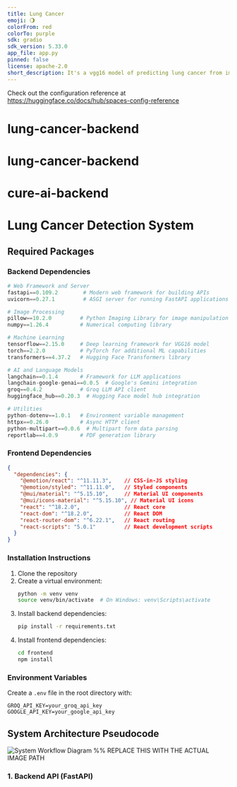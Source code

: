 ```yaml
---
title: Lung Cancer
emoji: 🌖
colorFrom: red
colorTo: purple
sdk: gradio
sdk_version: 5.33.0
app_file: app.py
pinned: false
license: apache-2.0
short_description: It's a vgg16 model of predicting lung cancer from images
---
```


Check out the configuration reference at https://huggingface.co/docs/hub/spaces-config-reference
# lung-cancer-backend
# lung-cancer-backend
# cure-ai-backend

# Lung Cancer Detection System

## Required Packages

### Backend Dependencies
```python
# Web Framework and Server
fastapi==0.109.2        # Modern web framework for building APIs
uvicorn==0.27.1         # ASGI server for running FastAPI applications

# Image Processing
pillow==10.2.0         # Python Imaging Library for image manipulation
numpy==1.26.4          # Numerical computing library

# Machine Learning
tensorflow==2.15.0     # Deep learning framework for VGG16 model
torch==2.2.0           # PyTorch for additional ML capabilities
transformers==4.37.2   # Hugging Face Transformers library

# AI and Language Models
langchain==0.1.4       # Framework for LLM applications
langchain-google-genai==0.0.5  # Google's Gemini integration
groq==0.4.2            # Groq LLM API client
huggingface_hub==0.20.3  # Hugging Face model hub integration

# Utilities
python-dotenv==1.0.1   # Environment variable management
httpx==0.26.0          # Async HTTP client
python-multipart==0.0.6  # Multipart form data parsing
reportlab==4.0.9       # PDF generation library
```

### Frontend Dependencies
```json
{
  "dependencies": {
    "@emotion/react": "^11.11.3",    // CSS-in-JS styling
    "@emotion/styled": "^11.11.0",   // Styled components
    "@mui/material": "^5.15.10",     // Material UI components
    "@mui/icons-material": "^5.15.10", // Material UI icons
    "react": "^18.2.0",              // React core
    "react-dom": "^18.2.0",          // React DOM
    "react-router-dom": "^6.22.1",   // React routing
    "react-scripts": "5.0.1"         // React development scripts
  }
}
```

### Installation Instructions
1. Clone the repository
2. Create a virtual environment:
   ```bash
   python -m venv venv
   source venv/bin/activate  # On Windows: venv\Scripts\activate
   ```
3. Install backend dependencies:
   ```bash
   pip install -r requirements.txt
   ```
4. Install frontend dependencies:
   ```bash
   cd frontend
   npm install
   ```

### Environment Variables
Create a `.env` file in the root directory with:
```
GROQ_API_KEY=your_groq_api_key
GOOGLE_API_KEY=your_google_api_key
```

## System Architecture Pseudocode

![System Workflow Diagram]({B7E4AE99-083C-40A5-8FFD-BC6A77C65D1C}.png) %% REPLACE THIS WITH THE ACTUAL IMAGE PATH

### 1. Backend API (FastAPI)
```
